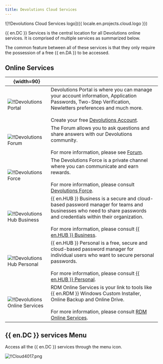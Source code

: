 ```yaml
---
title: Devolutions Cloud Services
---
```


![!!Devolutions Cloud Services logo]({{ locale.en.projects.cloud.logo }})

{{ en.DC }} Services is the central location for all Devolutions online services. It is comprised of multiple services as summarized below.

The common feature between all of these services is that they only require the possession of a free {{ en.DA }} to be accessed.

## Online Services

| {width=90} |     |
| ---------- | --- |
| ![!!Devolutions Portal](https://devolutions.mo.cloudinary.net/images/projects/customer-portal/logos/customer-portal-icon-shadow.svg)  | Devolutions Portal is where you can manage your account information, Application Passwords, Two-Step Verification, Newletters preferences and much more.<br/><br/>Create your free [Devolutions Account](/cloud/devolutions-account/). |
| ![!!Devolutions Forum](https://devolutions.mo.cloudinary.net/images/projects/forum/logos/forum-icon-shadow.svg)                       | The Forum allows you to ask questions and share answers with our Devolutions community.<br/><br/>For more information, please see [Forum](/cloud/forum/). |
| ![!!Devolutions Force](https://devolutions.mo.cloudinary.net/images/projects/force/logos/force-icon-shadow.svg)                       | The Devolutions Force is a private channel where you can communicate and earn rewards.<br/><br/>For more information, please consult [Devolutions Force](/cloud/devolutions-force/). |
| ![!!Devolutions Hub Business](https://devolutions.mo.cloudinary.net/images/projects/password-hub-business/logos/password-hub-business-icon-shadow.svg) | {{ en.HUB }} Business is a secure and cloud-based password manager for teams and businesses who need to share passwords and credentials within their organization.<br/><br/>For more information, please consult [{{ en.HUB }} Business](/cloud/hub-business/). |
| ![!!Devolutions Hub Personal](https://devolutions.mo.cloudinary.net/images/projects/password-hub-personal/logos/password-hub-personal-icon-shadow.svg) | {{ en.HUB }} Personal is a free, secure and cloud-based password manager for individual users who want to secure personal passwords.<br/><br/>For more information, please consult [{{ en.HUB }} Personal](/cloud/hub-personal/). |
| ![!!Devolutions Online Services](https://devolutions.mo.cloudinary.net/images/projects/online-services/logos/online-services-icon-shadow.svg) | RDM Online Services is your link to tools like {{ en.RDM }} Windows Custom Installer, Online Backup and Online Drive.<br/><br/>For more information, please consult [RDM Online Services](/cloud/rdm-online-services/). |

## {{ en.DC }} services Menu

Access all the {{ en.DC }} services through the menu icon.

![!!Cloud4017.png](https://webdevolutions.azureedge.net/docs/en/cloud/Cloud4017.png)